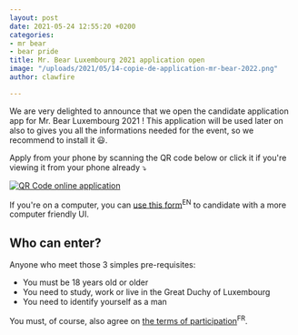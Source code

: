 ```yaml
---
layout: post
date: 2021-05-24 12:55:20 +0200
categories:
- mr bear
- bear pride
title: Mr. Bear Luxembourg 2021 application open
image: "/uploads/2021/05/14-copie-de-application-mr-bear-2022.png"
author: clawfire

---
```

We are very delighted to announce that we open the candidate application app for Mr. Bear Luxembourg 2021 ! This application will be used later on also to gives you all the informations needed for the event, so we recommend to install it 😃.

Apply from your phone by scanning the QR code below or click it if you're viewing it from your phone already ⤵️

<a href="http://bearpride.glideapp.io" title="click to open the app"><img src="/uploads/2021/05/24-frame.png" title="QR Code online application" class="ui medium centered image"></a>

If you're on a computer, you can [use this form](https://thibault.typeform.com/to/n3VtRaBa)<sup>EN</sup> to candidate with a more computer friendly UI.

## Who can enter?

Anyone who meet those 3 simples pre-requisites:

* You must be 18 years old or older
* You need to study, work or live in the Great Duchy of Luxembourg
* You need to identify yourself as a man

You must, of course, also agree on [the terms of participation](https://docs.google.com/document/d/e/2PACX-1vSPCC9GkeoRqvh4LjrO3A5EtBATNyptdJUPngvP93wtLEa7Vrq9AQPHHB37fkx9MB1IgOUZYXZ6fIjm/pub)<sup>FR</sup>.